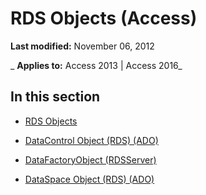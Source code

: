 
# RDS Objects (Access)

 **Last modified:** November 06, 2012

 _ **Applies to:** Access 2013 | Access 2016_

## In this section


- [RDS Objects](f675369d-26da-fd96-6a52-4a333be57bef.md)
    
- [DataControl Object (RDS) (ADO)](10871580-2f49-4d1e-8acb-c3754c1797fb.md)
    
- [DataFactoryObject (RDSServer)](d4c9b495-e438-480e-851f-4592260eceeb.md)
    
- [DataSpace Object (RDS) (ADO)](eb9d33ab-e71d-42e0-bbfc-d7de80656dae.md)
    

